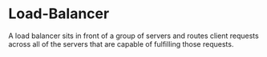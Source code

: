 # Load-Balancer
A load balancer sits in front of a group of servers and routes client requests across all of the servers that are capable of fulfilling those requests. 
